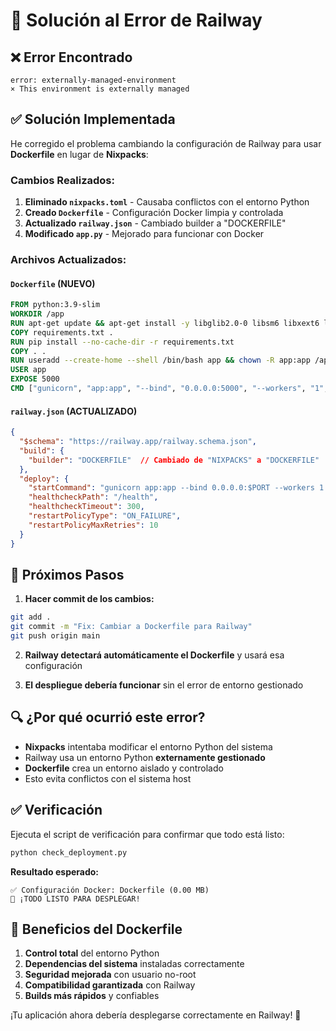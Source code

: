 # 🔧 Solución al Error de Railway

## ❌ Error Encontrado
```
error: externally-managed-environment
× This environment is externally managed
```

## ✅ Solución Implementada

He corregido el problema cambiando la configuración de Railway para usar **Dockerfile** en lugar de **Nixpacks**:

### Cambios Realizados:

1. **Eliminado `nixpacks.toml`** - Causaba conflictos con el entorno Python
2. **Creado `Dockerfile`** - Configuración Docker limpia y controlada
3. **Actualizado `railway.json`** - Cambiado builder a "DOCKERFILE"
4. **Modificado `app.py`** - Mejorado para funcionar con Docker

### Archivos Actualizados:

#### `Dockerfile` (NUEVO)
```dockerfile
FROM python:3.9-slim
WORKDIR /app
RUN apt-get update && apt-get install -y libglib2.0-0 libsm6 libxext6 libxrender-dev libgomp1
COPY requirements.txt .
RUN pip install --no-cache-dir -r requirements.txt
COPY . .
RUN useradd --create-home --shell /bin/bash app && chown -R app:app /app
USER app
EXPOSE 5000
CMD ["gunicorn", "app:app", "--bind", "0.0.0.0:5000", "--workers", "1", "--threads", "4", "--timeout", "120"]
```

#### `railway.json` (ACTUALIZADO)
```json
{
  "$schema": "https://railway.app/railway.schema.json",
  "build": {
    "builder": "DOCKERFILE"  // Cambiado de "NIXPACKS" a "DOCKERFILE"
  },
  "deploy": {
    "startCommand": "gunicorn app:app --bind 0.0.0.0:$PORT --workers 1 --threads 4 --timeout 120",
    "healthcheckPath": "/health",
    "healthcheckTimeout": 300,
    "restartPolicyType": "ON_FAILURE",
    "restartPolicyMaxRetries": 10
  }
}
```

## 🚀 Próximos Pasos

1. **Hacer commit de los cambios:**
```bash
git add .
git commit -m "Fix: Cambiar a Dockerfile para Railway"
git push origin main
```

2. **Railway detectará automáticamente el Dockerfile** y usará esa configuración

3. **El despliegue debería funcionar** sin el error de entorno gestionado

## 🔍 ¿Por qué ocurrió este error?

- **Nixpacks** intentaba modificar el entorno Python del sistema
- Railway usa un entorno Python **externamente gestionado**
- **Dockerfile** crea un entorno aislado y controlado
- Esto evita conflictos con el sistema host

## ✅ Verificación

Ejecuta el script de verificación para confirmar que todo está listo:

```bash
python check_deployment.py
```

**Resultado esperado:**
```
✅ Configuración Docker: Dockerfile (0.00 MB)
🎉 ¡TODO LISTO PARA DESPLEGAR!
```

## 🎯 Beneficios del Dockerfile

1. **Control total** del entorno Python
2. **Dependencias del sistema** instaladas correctamente
3. **Seguridad mejorada** con usuario no-root
4. **Compatibilidad garantizada** con Railway
5. **Builds más rápidos** y confiables

¡Tu aplicación ahora debería desplegarse correctamente en Railway! 🚀
